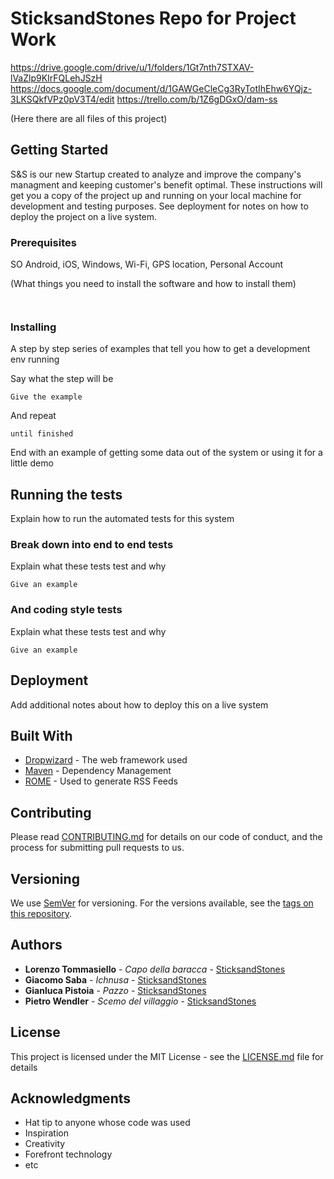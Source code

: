 # SticksandStones Repo for Project Work
https://drive.google.com/drive/u/1/folders/1Gt7nth7STXAV-lVaZlp9KIrFQLehJSzH
https://docs.google.com/document/d/1GAWGeCleCg3RyTotIhEhw6YQjz-3LKSQkfVPz0pV3T4/edit
https://trello.com/b/1Z6gDGxO/dam-ss

(Here there are all files of this project) 

## Getting Started
S&S is our new Startup created to analyze and improve the company's managment and keeping customer's benefit optimal.
These instructions will get you a copy of the project up and running on your local machine for development and testing purposes. See deployment for notes on how to deploy the project on a live system.

### Prerequisites

SO Android, iOS, Windows,
Wi-Fi,
GPS location,
Personal Account

(What things you need to install the software and how to install them)

```


```

### Installing


A step by step series of examples that tell you how to get a development env running

Say what the step will be

```
Give the example
```

And repeat

```
until finished
```

End with an example of getting some data out of the system or using it for a little demo

## Running the tests

Explain how to run the automated tests for this system

### Break down into end to end tests

Explain what these tests test and why

```
Give an example
```

### And coding style tests

Explain what these tests test and why

```
Give an example
```

## Deployment

Add additional notes about how to deploy this on a live system

## Built With

* [Dropwizard](http://www.dropwizard.io/1.0.2/docs/) - The web framework used
* [Maven](https://maven.apache.org/) - Dependency Management
* [ROME](https://rometools.github.io/rome/) - Used to generate RSS Feeds

## Contributing

Please read [CONTRIBUTING.md](https://gist.github.com/PurpleBooth/b24679402957c63ec426) for details on our code of conduct, and the process for submitting pull requests to us.

## Versioning

We use [SemVer](http://semver.org/) for versioning. For the versions available, see the [tags on this repository](https://github.com/your/project/tags). 

## Authors

* **Lorenzo Tommasiello** - *Capo della baracca* - [SticksandStones](https://github.com/ENSOO)
* **Giacomo Saba** - *Ichnusa* - [SticksandStones](https://github.com/jakosaba98)
* **Gianluca Pistoia** - *Pazzo* - [SticksandStones](https://github.com/SticksandStones)
* **Pietro Wendler** - *Scemo del villaggio* - [SticksandStones](https://github.com/PietroWendler)


## License

This project is licensed under the MIT License - see the [LICENSE.md](LICENSE.md) file for details

## Acknowledgments

* Hat tip to anyone whose code was used
* Inspiration
* Creativity
* Forefront technology
* etc
